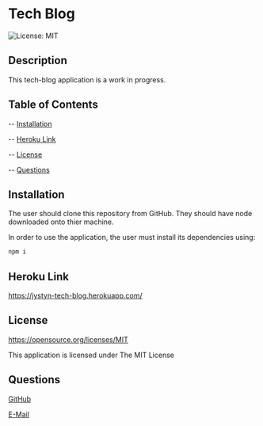 
  # Tech Blog

  ![License: MIT](https://img.shields.io/badge/License-MIT-yellow.svg)


  ## Description
  
  This tech-blog application is a work in progress.

  ## Table of Contents


  -- [Installation](#Installation)

  -- [Heroku Link](#Heroku_Link)

  -- [License](#License)

  -- [Questions](#Questions)


  ## Installation


  The user should clone this repository from GitHub. They should have node downloaded onto thier machine. 
  
  In order to use the application, the user must install its dependencies using:
  
  ```sh
  npm i
  ```

  ## Heroku Link

  https://jystyn-tech-blog.herokuapp.com/

  ## License


  https://opensource.org/licenses/MIT

  This application is licensed under The MIT License


  ## Questions


  [GitHub](https:github.com/jystyn)

  [E-Mail](mailto:justyn.helgeson@gmail.com)

